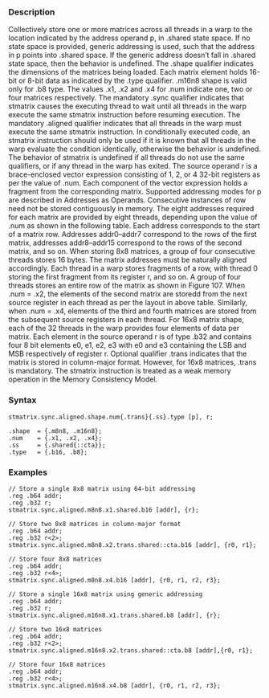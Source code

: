 ### Description

Collectively store one or more matrices across all threads in a warp to the location indicated by
the address operand p, in .shared state space. If no state space is provided, generic
addressing is used, such that the address in p points into .shared space. If the generic
address doesn’t fall in .shared state space, then the behavior is undefined.
The .shape qualifier indicates the dimensions of the matrices being loaded. Each matrix element
holds 16-bit or 8-bit data as indicated by the .type qualifier.
.m16n8 shape is valid only for .b8 type.
The values .x1, .x2 and .x4 for .num indicate one, two or four matrices
respectively.
The mandatory .sync qualifier indicates that stmatrix causes the executing thread to wait
until all threads in the warp execute the same stmatrix instruction before resuming execution.
The mandatory .aligned qualifier indicates that all threads in the warp must execute the same
stmatrix instruction. In conditionally executed code, an stmatrix instruction should only be
used if it is known that all threads in the warp evaluate the condition identically, otherwise the
behavior is undefined.
The behavior of stmatrix is undefined if all threads do not use the same qualifiers, or if any
thread in the warp has exited.
The source operand r is a brace-enclosed vector expression consisting of 1, 2, or 4 32-bit
registers as per the value of .num. Each component of the vector expression holds a fragment
from the corresponding matrix.
Supported addressing modes for p are described in Addresses as Operands.
Consecutive instances of row need not be stored contiguously in memory. The eight addresses required
for each matrix are provided by eight threads, depending upon the value of .num as shown in the
following table. Each address corresponds to the start of a matrix row. Addresses addr0–addr7
correspond to the rows of the first matrix, addresses addr8–addr15 correspond to the rows of the
second matrix, and so on.
When storing 8x8 matrices, a group of four consecutive threads stores 16 bytes. The matrix addresses
must be naturally aligned accordingly.
Each thread in a warp stores fragments of a row, with thread 0 storing the first fragment from its
register r, and so on. A group of four threads stores an entire row of the matrix as shown in
Figure 107.
When .num = .x2, the elements of the second matrix are storedd from the next source register
in each thread as per the layout in above table. Similarly, when .num = .x4, elements of the
third and fourth matrices are stored from the subsequent source registers in each thread.
For 16x8 matrix shape, each of the 32 threads in the warp provides four elements of data per matrix.
Each element in the source operand r is of type .b32 and contains four 8 bit elements e0,
e1, e2, e3 with e0 and e3 containing the LSB and MSB respectively of register r.
Optional qualifier .trans indicates that the matrix is stored in column-major format. However,
for 16x8 matrices, .trans is mandatory.
The stmatrix instruction is treated as a weak memory operation in the Memory Consistency Model.

### Syntax

```
stmatrix.sync.aligned.shape.num{.trans}{.ss}.type [p], r;

.shape  = {.m8n8, .m16n8};
.num    = {.x1, .x2, .x4};
.ss     = {.shared{::cta}};
.type   = {.b16, .b8};
```

### Examples

```
// Store a single 8x8 matrix using 64-bit addressing
.reg .b64 addr;
.reg .b32 r;
stmatrix.sync.aligned.m8n8.x1.shared.b16 [addr], {r};

// Store two 8x8 matrices in column-major format
.reg .b64 addr;
.reg .b32 r<2>;
stmatrix.sync.aligned.m8n8.x2.trans.shared::cta.b16 [addr], {r0, r1};

// Store four 8x8 matrices
.reg .b64 addr;
.reg .b32 r<4>;
stmatrix.sync.aligned.m8n8.x4.b16 [addr], {r0, r1, r2, r3};

// Store a single 16x8 matrix using generic addressing
.reg .b64 addr;
.reg .b32 r;
stmatrix.sync.aligned.m16n8.x1.trans.shared.b8 [addr], {r};

// Store two 16x8 matrices
.reg .b64 addr;
.reg .b32 r<2>;
stmatrix.sync.aligned.m16n8.x2.trans.shared::cta.b8 [addr],{r0, r1};

// Store four 16x8 matrices
.reg .b64 addr;
.reg .b32 r<4>;
stmatrix.sync.aligned.m16n8.x4.b8 [addr], {r0, r1, r2, r3};
```

